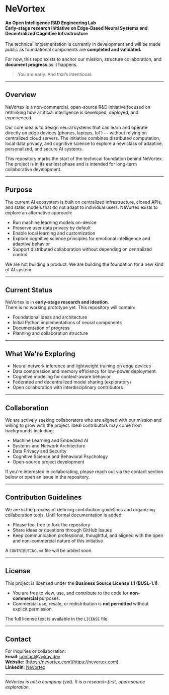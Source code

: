 # NeVortex
**An Open Intelligence R&amp;D Engineering Lab**
<br>
**Early-stage research initiative on Edge-Based Neural Systems and Decentralized Cognitive Infrastructure**  
<br>
The technical implementation is currently in development and will be made public as foundational components are **completed and validated.**

For now, this repo exists to anchor our mission, structure collaboration, and **document progress** as it happens.

> You are early. And that’s intentional.

---

## Overview

NeVortex is a non-commercial, open-source R&D initiative focused on rethinking how artificial intelligence is developed, deployed, and experienced.

Our core idea is to design neural systems that can learn and operate directly on edge devices (phones, laptops, IoT) — without relying on centralized cloud servers. The initiative combines distributed computation, local data privacy, and cognitive science to explore a new class of adaptive, personalized, and secure AI systems.

This repository marks the start of the technical foundation behind NeVortex. The project is in its earliest phase and is intended for long-term collaborative development.

---

## Purpose

The current AI ecosystem is built on centralized infrastructure, closed APIs, and static models that do not adapt to individual users. NeVortex exists to explore an alternative approach:

- Run machine learning models on-device  
- Preserve user data privacy by default  
- Enable local learning and customization  
- Explore cognitive science principles for emotional intelligence and adaptive behavior  
- Support distributed collaboration without depending on centralized control

We are not building a product. We are building the foundation for a new kind of AI system.

---

## Current Status

NeVortex is in **early-stage research and ideation**.  
There is no working prototype yet. This repository will contain:

- Foundational ideas and architecture  
- Initial Python implementations of neural components  
- Documentation of progress  
- Planning and collaboration structure

---

## What We're Exploring

- Neural network inference and lightweight training on edge devices  
- Data compression and memory efficiency for low-power deployment  
- Cognitive modeling for context-aware behavior  
- Federated and decentralized model sharing (exploratory)  
- Open collaboration with interdisciplinary contributors

---

## Collaboration

We are actively seeking collaborators who are aligned with our mission and willing to grow with the project. Ideal contributors may come from backgrounds including:

- Machine Learning and Embedded AI  
- Systems and Network Architecture  
- Data Privacy and Security  
- Cognitive Science and Behavioral Psychology  
- Open-source project development

If you're interested in collaborating, please reach out via the contact section below or open an issue in the repository.

---

## Contribution Guidelines

We are in the process of defining contribution guidelines and organizing collaboration tools. Until formal documentation is added:

- Please feel free to fork the repository  
- Share ideas or questions through GitHub Issues  
- Keep communication professional, thoughtful, and aligned with the open and non-commercial nature of this initiative

A `CONTRIBUTING.md` file will be added soon.

---

## License

This project is licensed under the **Business Source License 1.1 (BUSL-1.1)**.

- You are free to view, use, and contribute to the code for **non-commercial** purposes.  
- Commercial use, resale, or redistribution is **not permitted** without explicit permission.  

The full license text is available in the `LICENSE` file.

---

## Contact

For inquiries or collaboration:  
**Email**: contact@aykay.dev  
**Website**: [https://nevortex.com](https://nevortex.com)  
**LinkedIn**: [NeVortex](https://www.linkedin.com/company/nevortex)

---

*NeVortex is not a company (yet). It is a research-first, open-source exploration.*
